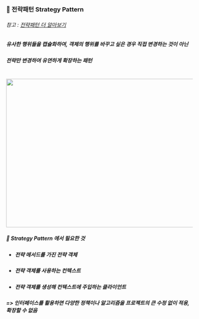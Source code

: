 ### :pushpin: 전략패턴 Strategy Pattern
###### 참고 : [전략패턴 더 알아보기](https://6161990src.tistory.com/75)
##### 유사한 행위들을 캡슐화하여, 객체의 행위를 바꾸고 싶은 경우 직접 변경하는 것이 아닌 
##### 전략만 변경하여 유연하게 확장하는 패턴 

<br>


<img src="https://user-images.githubusercontent.com/74708028/110081950-07a73400-7dd0-11eb-94f1-ff8d722b1bba.jpg" width="550" height="400"/>

<br>

##### 📍  Strategy Pattern 에서 필요한 것
* ##### 전략 메서드를 가진 전략 객체
* ##### 전략 객체를 사용하는 컨텍스트
* ##### 전략 객체를 생성해 컨텍스트에 주입하는 클라이언트 
 ##### => 인터페이스를 활용하면 다양한 정책이나 알고리즘을 프로젝트의 큰 수정 없이 적용, 확장할 수 없음
